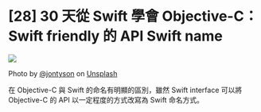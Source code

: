 # [28] 30 天從 Swift 學會 Objective-C：Swift friendly 的 API Swift name

![](https://images.unsplash.com/photo-1516384100354-0e0bbc0d2e00?ixlib=rb-1.2.1&ixid=eyJhcHBfaWQiOjEyMDd9&auto=format&fit=crop&w=1050&q=80)

Photo by [@jontyson](https://unsplash.com/@jontyson) on [Unsplash](https://unsplash.com/photos/566CgCRSNCk)

在 Objective-C 與 Swift 的命名有明顯的區別，雖然 Swift interface 可以將 Objective-C 的 API 以一定程度的方式改寫為 Swift 命名方式。

